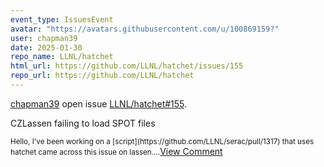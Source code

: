 ```yaml
---
event_type: IssuesEvent
avatar: "https://avatars.githubusercontent.com/u/100869159?"
user: chapman39
date: 2025-01-30
repo_name: LLNL/hatchet
html_url: https://github.com/LLNL/hatchet/issues/155
repo_url: https://github.com/LLNL/hatchet
---
```


<a href='https://github.com/chapman39' target='_blank'>chapman39</a> open issue <a href='https://github.com/LLNL/hatchet/issues/155' target='_blank'>LLNL/hatchet#155</a>.

<p>CZLassen failing to load SPOT files</p><small>Hello, I've been working on a [script](https://github.com/LLNL/serac/pull/1317) that uses hatchet came across this issue on lassen....</small><a href='https://github.com/LLNL/hatchet/issues/155' target='_blank'>View Comment</a>
